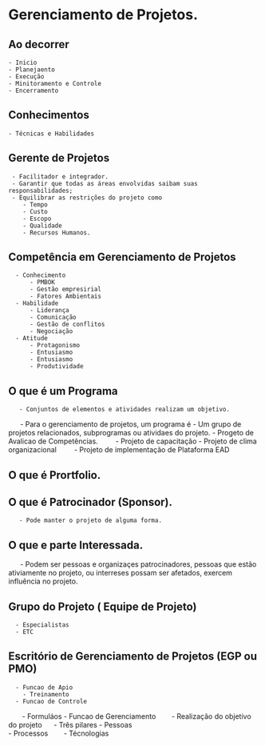 # Gerenciamento de Projetos.
  
 ## Ao decorrer 
    - Inicio
    - Planejaento
    - Execução
    - Minitoramento e Controle
    - Encerramento
  
 ## Conhecimentos 
    - Técnicas e Habilidades 
  
 ## Gerente de Projetos
     - Facilitador e integrador.
     - Garantir que todas as áreas envolvidas saibam suas responsabilidades;
     - Equilibrar as restrições do projeto como
        - Tempo
        - Custo
        - Escopo
        - Qualidade
        - Recursos Humanos.
 ## Competência em Gerenciamento de Projetos 
      - Conhecimento
          - PMBOK
          - Gestão empresirial
          - Fatores Ambientais
      - Habilidade
          - Liderança
          - Comunicação
          - Gestão de conflitos
          - Negociação
      - Atitude
          - Protagonismo
          - Entusiasmo
          - Entusiasmo
          - Produtividade
          
  ## O que é um Programa
       - Conjuntos de elementos e atividades realizam um objetivo.
       - Para o gerenciamento de projetos, um programa é
       - Um grupo de projetos relacionados, subprogramas ou atividaes do projeto.
         - Progeto de Avalicao de Competências.
         - Projeto de capacitação
         - Projeto de clima organizacional
         - Projeto de implementação de Plataforma EAD
          
 ## O que é Prortfolio.
 
 ## O que é Patrocinador (Sponsor).
       - Pode manter o projeto de alguma forma.
 ## O que e parte Interessada.
       - Podem ser pessoas e organizaçes patrocinadores, pessoas que estão ativiamente no projeto, ou interreses possam ser              afetados, exercem influência no projeto.
 ## Grupo do Projeto ( Equipe de Projeto)
      - Especialistas
      - ETC
 ## Escritório de Gerenciamento de Projetos (EGP ou PMO)
      - Funcao de Apio
        - Treinamento
      - Funcao de Controle
        - Formuláos
      - Funcao de Gerenciamento
        - Realização do objetivo do projeto
      - Três pilares
        - Pessoas  
        - Processos
        - Técnologias
